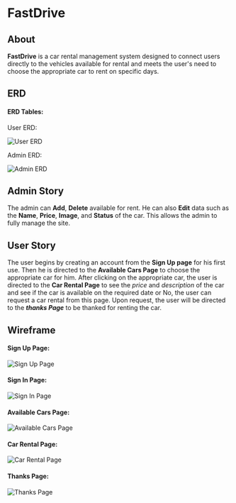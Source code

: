 # FastDrive

## About

**FastDrive** is a car rental management system designed to connect users directly to the vehicles available for rental and meets the user's need to choose the appropriate car to rent on specific days.

## ERD

#### ERD Tables:


User ERD:

![User ERD](https://i.imgur.com/dd6OR1B.jpeg)

Admin ERD:

![Admin ERD](https://i.imgur.com/BvP66z7.jpeg)

## Admin Story

The admin can **Add**, **Delete** available for rent. He can also **Edit** data such as the **Name**, **Price**, **Image**, and **Status** of the car. This allows the admin to fully manage the site.



## User Story

The user begins by creating an account from the **Sign Up page** for his first use. Then he is directed to the **Available Cars Page** to choose the appropriate car for him. After clicking on the appropriate car, the user is directed to the **Car Rental Page** to see the *price* and *description* of the car and see if the car is available on the required date or No, the user can request a car rental from this page. Upon request, the user will be directed to the ***thanks Page*** to be thanked for renting the car.

## Wireframe

#### Sign Up Page:

![Sign Up Page](https://i.imgur.com/pWDK8rS.png)


#### Sign In Page:

![Sign In Page](https://i.imgur.com/zAy3xw8.png)


#### Available Cars Page:

![Available Cars Page](https://i.imgur.com/MWlYxg5.png)


#### Car Rental Page:

![Car Rental Page](https://i.imgur.com/Kvjeku0.png)

#### Thanks Page:

![Thanks Page](https://i.imgur.com/7hUSMel.png)